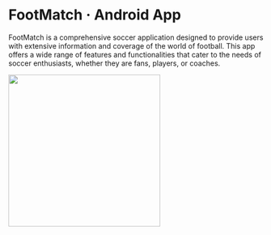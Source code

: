 # FootMatch · Android App

FootMatch is a comprehensive soccer application designed to provide users with extensive information and coverage of the world of football. 
This app offers a wide range of features and functionalities that cater to the needs of soccer enthusiasts, whether they are fans, players, or coaches. 

<img src="https://github.com/miguelglez8/footmatch-sdm/assets/113930788/cde7f4d9-63a0-4e2d-bcb9-f85fdc4aa5cc" width="300">
